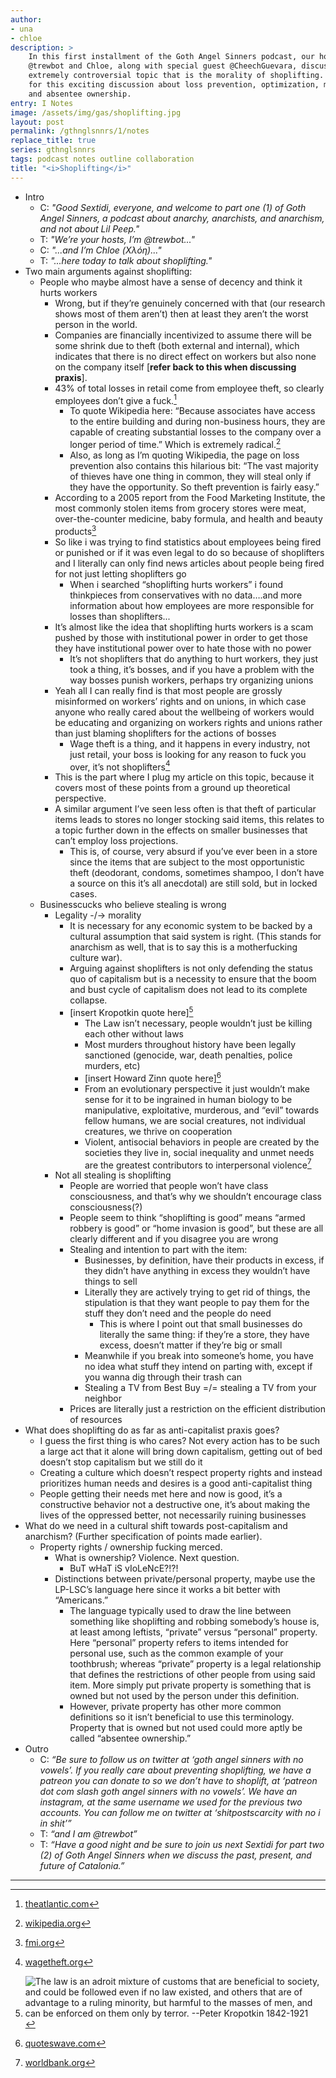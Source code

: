 ```yaml
---
author:
- una
- chloe
description: >
    In this first installment of the Goth Angel Sinners podcast, our hosts
    @trewbot and Chloe, along with special guest @CheechGuevara, discuss the
    extremely controversial topic that is the morality of shoplifting. Join us
    for this exciting discussion about loss prevention, optimization, morality,
    and absentee ownership.
entry: I Notes
image: /assets/img/gas/shoplifting.jpg
layout: post
permalink: /gthnglsnnrs/1/notes
replace_title: true
series: gthnglsnnrs
tags: podcast notes outline collaboration
title: "<i>Shoplifting</i>"
---
```


 - Intro
   - C: _"Good Sextidi, everyone, and welcome to part one (1) of Goth Angel
     Sinners, a podcast about anarchy, anarchists, and anarchism, and not about
     Lil Peep."_
   - T: _"We’re your hosts, I’m @trewbot..."_
   - C: _"...and I’m Chloe (Χλόη)..."_
   - T: _"...here today to talk about shoplifting."_
 - Two main arguments against shoplifting:
   - People who maybe almost have a sense of decency and think it hurts workers
     - Wrong, but if they’re genuinely concerned with that (our research shows
       most of them aren’t) then at least they aren’t the worst person in the
       world.
     - Companies are financially incentivized to assume there will be some
       shrink due to theft (both external and internal), which indicates that
       there is no direct effect on workers but also none on the company itself
       [**refer back to this when discussing praxis**].
     - 43% of total losses in retail come from employee theft, so clearly
       employees don’t give a fuck.[^1]
       - To quote Wikipedia here: “Because associates have access to the entire
         building and during non-business hours, they are capable of creating
         substantial losses to the company over a longer period of time.” Which
         is extremely radical.[^2]
       - Also, as long as I’m quoting Wikipedia, the page on loss prevention
         also contains this hilarious bit: “The vast majority of thieves have
         one thing in common, they will steal only if they have the opportunity.
         So theft prevention is fairly easy.”
     - According to a 2005 report from the Food Marketing Institute, the most
       commonly stolen items from grocery stores were meat, over-the-counter
       medicine, baby formula, and health and beauty products[^3]
     - So like i was trying to find statistics about employees being fired or
       punished or if it was even legal to do so because of shoplifters and I
       literally can only find news articles about people being fired for not
       just letting shoplifters go
       - When i searched “shoplifting hurts workers” i found thinkpieces from
         conservatives with no data….and more information about how employees
         are more responsible for losses than shoplifters...
     - It’s almost like the idea that shoplifting hurts workers is a scam pushed
       by those with institutional power in order to get those they have
       institutional power over to hate those with no power
       - It’s not shoplifters that do anything to hurt workers, they just took a
         thing, it’s bosses, and if you have a problem with the way bosses
         punish workers, perhaps try organizing unions
     - Yeah all I can really find is that most people are grossly misinformed on
       workers’ rights and on unions, in which case anyone who really cared
       about the wellbeing of workers would be educating and organizing on
       workers rights and unions rather than just blaming shoplifters for the
       actions of bosses
       - Wage theft is a thing, and it happens in every industry, not just
         retail, your boss is looking for any reason to fuck you over, it’s not
         shoplifters[^4]
     - This is the part where I plug my article on this topic, because it covers
       most of these points from a ground up theoretical perspective.
     - A similar argument I’ve seen less often is that theft of particular items
       leads to stores no longer stocking said items, this relates to a topic
       further down in the effects on smaller businesses that can’t employ loss
       projections.
       - This is, of course, very absurd if you’ve ever been in a store since
         the items that are subject to the most opportunistic theft (deodorant,
         condoms, sometimes shampoo, I don’t have a source on this it’s all
         anecdotal) are still sold, but in locked cases.
   - Businesscucks who believe stealing is wrong
     - Legality -/-> morality
       - It is necessary for any economic system to be backed by a cultural
         assumption that said system is right. (This stands for anarchism as
         well, that is to say this is a motherfucking culture war).
       - Arguing against shoplifters is not only defending the status quo of
         capitalism but is a necessity to ensure that the boom and bust cycle of
         capitalism does not lead to its complete collapse.
       - \[insert Kropotkin quote here\][^5]
         - The Law isn’t necessary, people wouldn’t just be killing each other
           without laws
         - Most murders throughout history have been legally sanctioned
           (genocide, war, death penalties, police murders, etc)
         - \[insert Howard Zinn quote here\][^6]
         - From an evolutionary perspective it just wouldn’t make sense for it
           to be ingrained in human biology to be manipulative, exploitative,
           murderous, and “evil” towards fellow humans, we are social creatures,
           not individual creatures, we thrive on cooperation
         - Violent, antisocial behaviors in people are created by the societies
           they live in, social inequality and unmet needs are the greatest
           contributors to interpersonal violence[^7]
     - Not all stealing is shoplifting
       - People are worried that people won’t have class consciousness, and
         that’s why we shouldn’t encourage class consciousness(?)
       - People seem to think “shoplifting is good” means “armed robbery is
         good” or “home invasion is good”, but these are all clearly different
         and if you disagree you are wrong
       - Stealing and intention to part with the item:
         - Businesses, by definition, have their products in excess, if they
           didn’t have anything in excess they wouldn’t have things to sell
         - Literally they are actively trying to get rid of things, the
           stipulation is that they want people to pay them for the stuff they
           don’t need and the people do need
           - This is where I point out that small businesses do literally the
             same thing: if they’re a store, they have excess, doesn’t matter if
             they’re big or small
         - Meanwhile if you break into someone’s home, you have no idea what
           stuff they intend on parting with, except if you wanna dig through
           their trash can
         - Stealing a TV from Best Buy =/= stealing a TV from your neighbor
       - Prices are literally just a restriction on the efficient distribution
         of resources
 - What does shoplifting do as far as anti-capitalist praxis goes?
   - I guess the first thing is who cares? Not every action has to be such a
     large act that it alone will bring down capitalism, getting out of bed
     doesn’t stop capitalism but we still do it
   - Creating a culture which doesn’t respect property rights and instead
     prioritizes human needs and desires is a good anti-capitalist thing
   - People getting their needs met here and now is good, it’s a constructive
     behavior not a destructive one, it’s about making the lives of the
     oppressed better, not necessarily ruining businesses
 - What do we need in a cultural shift towards post-capitalism and anarchism?
   (Further specification of points made earlier).
   - Property rights / ownership fucking merced.
     - What is ownership? Violence. Next question.
       - BuT wHaT iS vIoLeNcE?!?!
     - Distinctions between private/personal property, maybe use the LP-LSC’s
       language here since it works a bit better with “Americans.”
       - The language typically used to draw the line between something like
         shoplifting and robbing somebody’s house is, at least among leftists,
         “private” versus “personal” property. Here “personal” property refers
         to items intended for personal use, such as the common example of your
         toothbrush; whereas “private” property is a legal relationship that
         defines the restrictions of other people from using said item. More
         simply put private property is something that is owned but not used by
         the person under this definition.
       - However, private property has other more common definitions so it isn’t
         beneficial to use this terminology. Property that is owned but not used
         could more aptly be called “absentee ownership.”
 - Outro
   - C: _“Be sure to follow us on twitter at ‘goth angel sinners with no
     vowels’. If you really care about preventing shoplifting, we have a patreon
     you can donate to so we don’t have to shoplift, at ‘patreon dot com slash
     goth angel sinners with no vowels’. We have an instagram, at the same
     username we used for the previous two accounts. You can follow me on
     twitter at ‘shitpostscarcity with no i in shit’”_
   - T: _“and I am @trewbot”_
   - T: _“Have a good night and be sure to join us next Sextidi for part two (2)
     of Goth Angel Sinners when we discuss the past, present, and future of
     Catalonia.”_

---

[^1]: [theatlantic.com][1]
[^2]: [wikipedia.org][2]
[^3]: [fmi.org][3]
[^4]: [wagetheft.org][4]
[^5]: ![The law is an adroit mixture of customs that are beneficial to society,
      and could be followed even if no law existed, and others that are of
      advantage to a ruling minority, but harmful to the masses of men, and can
      be enforced on them only by terror. --Peter Kropotkin
      1842-1921](https://i.imgur.com/PhhCucl.jpg)

[^6]: [quoteswave.com][6]
[^7]: [worldbank.org][7]

[1]:    https://www.theatlantic.com/business/archive/2014/11/how-retail-workers-are-out-stealing-americas-shoplifters/382703/
[2]:    https://en.wikipedia.org/wiki/Retail_loss_prevention
[3]:    https://www.fmi.org/newsroom/news-archive/view/2005/11/09/shoplifting-organized-retail-theft-and-employee-theft-rank-as-top-security-challenges-for-food-retailers-and-wholesalers
[4]:    http://www.wagetheft.org/faq
[6]:    http://www.quoteswave.com/wp-content/uploads/2011/09/Historically-the-most-terrible.jpg
[7]:    http://siteresources.worldbank.org/DEC/Resources/Crime&Inequality.pdf
